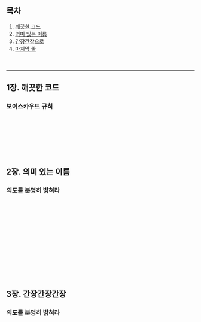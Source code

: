 ## 목차

1. [깨끗한 코드](#1장-깨끗한-코드)
2. [의미 있는 이름](#2장-의미-있는-이름)
3. [간장간장으로](#3장-간장간장간장)
4. [마지막 줄](#의도를-분명히-밝혀라)
<br><br><br>
---
## 1장. 깨끗한 코드

### 보이스카우트 규칙

<br><br><br><br><br><br>

## 2장. 의미 있는 이름

### 의도를 분명히 밝혀라

<br><br><br><br><br><br>
<br><br><br><br><br><br>

## 3장. 간장간장간장

### 의도를 분명히 밝혀라


